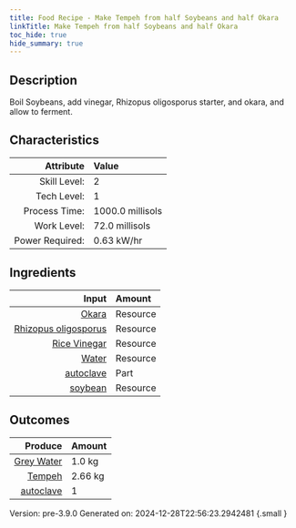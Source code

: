```yaml
---
title: Food Recipe - Make Tempeh from half Soybeans and half Okara
linkTitle: Make Tempeh from half Soybeans and half Okara
toc_hide: true
hide_summary: true
---
```


## Description
 Boil Soybeans, add vinegar, Rhizopus oligosporus starter, and okara,&#10;&#9;&#9;&#9;and allow to ferment.

## Characteristics

| Attribute      | Value |
|--------:|:------|
|Skill Level:|2|
|Tech Level:|1|
|Process Time:|1000.0 millisols|
|Work Level:|72.0 millisols|
|Power Required:|0.63 kW/hr|

## Ingredients

| Input      | Amount |
|--------:|:------|
|[Okara](/docs/definitions/resource/okara)|Resource|1.0 kg|
|[Rhizopus oligosporus](/docs/definitions/resource/rhizopus-oligosporus)|Resource|0.0033 kg|
|[Rice Vinegar](/docs/definitions/resource/rice-vinegar)|Resource|0.198 kg|
|[Water](/docs/definitions/resource/water)|Resource|3.5 kg|
|[autoclave](/docs/definitions/part/autoclave)|Part|1|
|[soybean](/docs/definitions/resource/soybean)|Resource|1.0 kg|

## Outcomes


| Produce      | Amount |
|--------:|:------|
|[Grey Water](/docs/definitions/resource/grey-water)|1.0 kg|
|[Tempeh](/docs/definitions/resource/tempeh)|2.66 kg|
|[autoclave](/docs/definitions/part/autoclave)|1|


Version: pre-3.9.0 Generated on: 2024-12-28T22:56:23.2942481
{.small }

